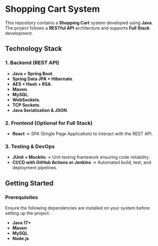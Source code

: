 # Shopping Cart System

This repository contains a **Shopping Cart** system developed using **Java**. The project follows a **RESTful API** architecture and supports **Full Stack** development.

## Technology Stack

### 1. Backend (REST API)
- **Java + Spring Boot**.
- **Spring Data JPA + Hibernate**.
- **AES + Hash + RSA**.
- **Maven**.
- **MySQL**.
- **WebSockets**.
- **TCP Sockets**.
- **Java Serialization & JSON**.

### 2. Frontend (Optional for Full Stack)
- **React** → SPA (Single Page Application) to interact with the REST API.  

### 3. Testing & DevOps
- **JUnit + Mockito** → Unit testing framework ensuring code reliability.  
- **CI/CD with GitHub Actions or Jenkins** → Automated build, test, and deployment pipelines.  

## Getting Started

### Prerequisites
Ensure the following dependencies are installed on your system before setting up the project:

- **Java 17+**
- **Maven**
- **MySQL**
- **Node.js**
